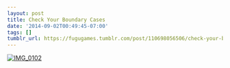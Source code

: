 ```yaml
---
layout: post
title: Check Your Boundary Cases
date: '2014-09-02T00:49:45-07:00'
tags: []
tumblr_url: https://fugugames.tumblr.com/post/110698056506/check-your-boundary-cases
---
```

[![IMG_0102](http://itshardtofondlepenguins.com/wp-content/uploads/2014/09/IMG_0102.png)](http://itshardtofondlepenguins.com/wp-content/uploads/2014/09/IMG_0102.png)
